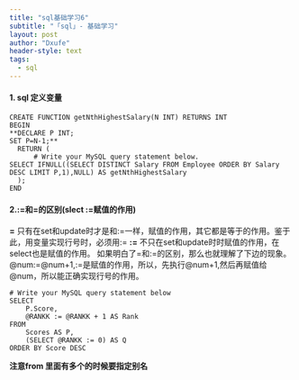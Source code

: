 ```yaml
---
title: "sql基础学习6"
subtitle: "「sql」- 基础学习"
layout: post
author: "Dxufe"
header-style: text
tags:
  - sql
---
```

#### 1. sql 定义变量 
```
CREATE FUNCTION getNthHighestSalary(N INT) RETURNS INT
BEGIN
**DECLARE P INT;
SET P=N-1;**
  RETURN (
      # Write your MySQL query statement below.
SELECT IFNULL((SELECT DISTINCT Salary FROM Employee ORDER BY Salary DESC LIMIT P,1),NULL) AS getNthHighestSalary
  );
END
```
#### 2.:=和=的区别(slect :=赋值的作用)
**=**
只有在set和update时才是和:=一样，赋值的作用，其它都是等于的作用。鉴于此，用变量实现行号时，必须用:=
**:=**
不只在set和update时时赋值的作用，在select也是赋值的作用。
如果明白了=和:=的区别，那么也就理解了下边的现象。
@num:=@num+1,:=是赋值的作用，所以，先执行@num+1,然后再赋值给@num，所以能正确实现行号的作用。
```
# Write your MySQL query statement below
SELECT
	P.Score,
	@RANKK := @RANKK + 1 AS Rank 
FROM
	Scores AS P,
	(SELECT @RANKK := 0) AS Q 
ORDER BY Score DESC
```
**注意from 里面有多个的时候要指定别名**
